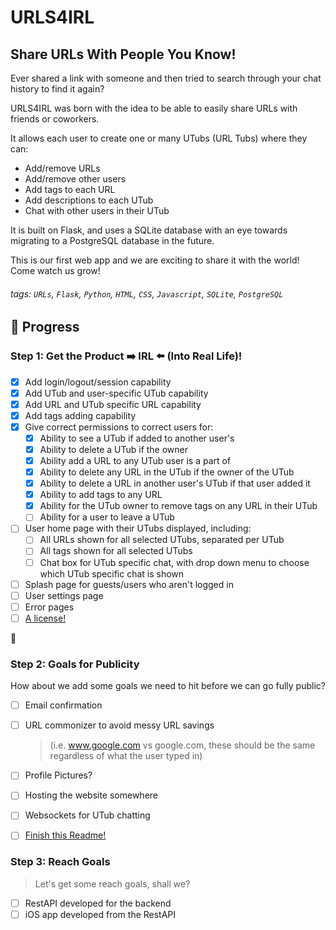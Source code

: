 # URLS4IRL

## Share URLs With People You Know!

Ever shared a link with someone and then tried to search through your chat history to find it again?

URLS4IRL was born with the idea to be able to easily share URLs with friends or coworkers. 

It allows each user to create one or many UTubs (URL Tubs) where they can:
- Add/remove URLs
- Add/remove other users
- Add tags to each URL
- Add descriptions to each UTub
- Chat with other users in their UTub

It is built on Flask, and uses a SQLite database with an eye towards migrating to a PostgreSQL
database in the future.

This is our first web app and we are exciting to share it with the world! Come watch us grow!


###### tags: `URLs`, `Flask`, `Python`, `HTML`, `CSS`, `Javascript`, `SQLite`, `PostgreSQL` 


## :memo: Progress

### Step 1: Get the Product :arrow_right: IRL :arrow_left: (Into Real Life)!

- [x] Add login/logout/session capability
- [x] Add UTub and user-specific UTub capability
- [x] Add URL and UTub specific URL capability
- [x] Add tags adding capability
- [x] Give correct permissions to correct users for:
    - [x] Ability to see a UTub if added to another user's
    - [x] Ability to delete a UTub if the owner
    - [x] Ability add a URL to any UTub user is a part of
    - [x] Ability to delete any URL in the UTub if the owner of the UTub
    - [x] Ability to delete a URL in another user's UTub if that user added it
    - [x] Ability to add tags to any URL
    - [x] Ability for the UTub owner to remove tags on any URL in their UTub
    - [ ] Ability for a user to leave a UTub 
- [ ] User home page with their UTubs displayed, including:
    - [ ] All URLs shown for all selected UTubs, separated per UTub
    - [ ] All tags shown for all selected UTubs
    - [ ] Chat box for UTub specific chat, with drop down menu to choose which UTub specific chat is shown
- [ ] Splash page for guests/users who aren't logged in
- [ ] User settings page
- [ ] Error pages
- [ ] [A license!](https://gist.github.com/nicolasdao/a7adda51f2f185e8d2700e1573d8a633)

:rocket: 

### Step 2: Goals for Publicity
How about we add some goals we need to hit before we can go fully public?
- [ ] Email confirmation
- [ ] URL commonizer to avoid messy URL savings 
    > (i.e. www.google.com vs google.com, these should be the same regardless of what the user typed in)
- [ ] Profile Pictures?
- [ ] Hosting the website somewhere
- [ ] Websockets for UTub chatting
- [ ] [Finish this Readme!](https://hackmd.io/2uvlNeFrT-qBu3qiXTcC6w?both)


### Step 3: Reach Goals
> Let's get some reach goals, shall we?

- [ ] RestAPI developed for the backend
- [ ] iOS app developed from the RestAPI
